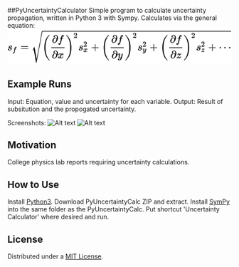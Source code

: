 ##PyUncertaintyCalculator
Simple program to calculate uncertainty propagation, written in Python 3 with Sympy.
Calculates via the general equation:
![Alt text](images/general_formula.svg?raw=true "General formula")

## Example Runs
Input:
Equation, value and uncertainty for each variable.
Output:
Result of subsitution and the propogated uncertainty.

Screenshots:
![Alt text](images/division.svg?raw=true "Example using division")
![Alt text](images/polynomial.svg?raw=true "Example using a polynomial")

## Motivation

College physics lab reports requiring uncertainty calculations.

## How to Use
Install [Python3](https://www.python.org/downloads/).
Download PyUncertaintyCalc ZIP and extract.
Install [SymPy](https://github.com/sympy/sympy) into the same folder as the PyUncertaintyCalc.
Put shortcut 'Uncertainty Calculator' where desired and run.

## License

Distributed under a [MIT License](https://opensource.org/licenses/MIT).
